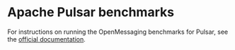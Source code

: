 # Apache Pulsar benchmarks

For instructions on running the OpenMessaging benchmarks for Pulsar, see the [official documentation](http://openmessaging.cloud/docs/benchmarks/pulsar/).
